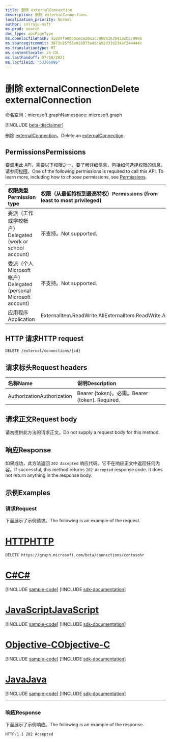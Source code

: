 ```yaml
---
title: 删除 externalConnection
description: 删除 externalConnection。
localization_priority: Normal
author: snlraju-msft
ms.prod: search
doc_type: apiPageType
ms.openlocfilehash: a50d9f900d0cece20a3c3088a303b41a2ba7999b
ms.sourcegitcommit: 3873c85f53e026073addca92d31d234af244444c
ms.translationtype: MT
ms.contentlocale: zh-CN
ms.lasthandoff: 07/10/2021
ms.locfileid: "53366896"
---
```

# <a name="delete-externalconnection"></a><span data-ttu-id="da685-103">删除 externalConnection</span><span class="sxs-lookup"><span data-stu-id="da685-103">Delete externalConnection</span></span>

<span data-ttu-id="da685-104">命名空间：microsoft.graph</span><span class="sxs-lookup"><span data-stu-id="da685-104">Namespace: microsoft.graph</span></span>

[!INCLUDE [beta-disclaimer](../../includes/beta-disclaimer.md)]

<span data-ttu-id="da685-105">删除 [externalConnection](../resources/externalconnection.md)。</span><span class="sxs-lookup"><span data-stu-id="da685-105">Delete an [externalConnection](../resources/externalconnection.md).</span></span>

## <a name="permissions"></a><span data-ttu-id="da685-106">Permissions</span><span class="sxs-lookup"><span data-stu-id="da685-106">Permissions</span></span>

<span data-ttu-id="da685-p101">要调用此 API，需要以下权限之一。要了解详细信息，包括如何选择权限的信息，请参阅[权限](/graph/permissions-reference)。</span><span class="sxs-lookup"><span data-stu-id="da685-p101">One of the following permissions is required to call this API. To learn more, including how to choose permissions, see [Permissions](/graph/permissions-reference).</span></span>

| <span data-ttu-id="da685-109">权限类型</span><span class="sxs-lookup"><span data-stu-id="da685-109">Permission type</span></span>                        | <span data-ttu-id="da685-110">权限（从最低特权到最高特权）</span><span class="sxs-lookup"><span data-stu-id="da685-110">Permissions (from least to most privileged)</span></span> |
|:---------------------------------------|:--------------------------------------------|
| <span data-ttu-id="da685-111">委派（工作或学校帐户）</span><span class="sxs-lookup"><span data-stu-id="da685-111">Delegated (work or school account)</span></span>     | <span data-ttu-id="da685-112">不支持。</span><span class="sxs-lookup"><span data-stu-id="da685-112">Not supported.</span></span> |
| <span data-ttu-id="da685-113">委派（个人 Microsoft 帐户）</span><span class="sxs-lookup"><span data-stu-id="da685-113">Delegated (personal Microsoft account)</span></span> | <span data-ttu-id="da685-114">不支持。</span><span class="sxs-lookup"><span data-stu-id="da685-114">Not supported.</span></span> |
| <span data-ttu-id="da685-115">应用程序</span><span class="sxs-lookup"><span data-stu-id="da685-115">Application</span></span>                            | <span data-ttu-id="da685-116">ExternalItem.ReadWrite.All</span><span class="sxs-lookup"><span data-stu-id="da685-116">ExternalItem.ReadWrite.All</span></span> |

## <a name="http-request"></a><span data-ttu-id="da685-117">HTTP 请求</span><span class="sxs-lookup"><span data-stu-id="da685-117">HTTP request</span></span>

<!-- { "blockType": "ignored" } -->

```http
DELETE /external/connections/{id}
```

## <a name="request-headers"></a><span data-ttu-id="da685-118">请求标头</span><span class="sxs-lookup"><span data-stu-id="da685-118">Request headers</span></span>

| <span data-ttu-id="da685-119">名称</span><span class="sxs-lookup"><span data-stu-id="da685-119">Name</span></span>          | <span data-ttu-id="da685-120">说明</span><span class="sxs-lookup"><span data-stu-id="da685-120">Description</span></span>               |
|:--------------|:--------------------------|
| <span data-ttu-id="da685-121">Authorization</span><span class="sxs-lookup"><span data-stu-id="da685-121">Authorization</span></span> | <span data-ttu-id="da685-p102">Bearer {token}。必需。</span><span class="sxs-lookup"><span data-stu-id="da685-p102">Bearer {token}. Required.</span></span> |

## <a name="request-body"></a><span data-ttu-id="da685-124">请求正文</span><span class="sxs-lookup"><span data-stu-id="da685-124">Request body</span></span>

<span data-ttu-id="da685-125">请勿提供此方法的请求正文。</span><span class="sxs-lookup"><span data-stu-id="da685-125">Do not supply a request body for this method.</span></span>

## <a name="response"></a><span data-ttu-id="da685-126">响应</span><span class="sxs-lookup"><span data-stu-id="da685-126">Response</span></span>

<span data-ttu-id="da685-p103">如果成功，此方法返回 `202 Accepted` 响应代码。它不在响应正文中返回任何内容。</span><span class="sxs-lookup"><span data-stu-id="da685-p103">If successful, this method returns `202 Accepted` response code. It does not return anything in the response body.</span></span>

## <a name="examples"></a><span data-ttu-id="da685-129">示例</span><span class="sxs-lookup"><span data-stu-id="da685-129">Examples</span></span>

### <a name="request"></a><span data-ttu-id="da685-130">请求</span><span class="sxs-lookup"><span data-stu-id="da685-130">Request</span></span>

<span data-ttu-id="da685-131">下面展示了示例请求。</span><span class="sxs-lookup"><span data-stu-id="da685-131">The following is an example of the request.</span></span>

# <a name="http"></a>[<span data-ttu-id="da685-132">HTTP</span><span class="sxs-lookup"><span data-stu-id="da685-132">HTTP</span></span>](#tab/http)
<!-- {
  "blockType": "request",
  "name": "delete_connection"
}-->

```http
DELETE https://graph.microsoft.com/beta/connections/contosohr
```
# <a name="c"></a>[<span data-ttu-id="da685-133">C#</span><span class="sxs-lookup"><span data-stu-id="da685-133">C#</span></span>](#tab/csharp)
[!INCLUDE [sample-code](../includes/snippets/csharp/delete-connection-csharp-snippets.md)]
[!INCLUDE [sdk-documentation](../includes/snippets/snippets-sdk-documentation-link.md)]

# <a name="javascript"></a>[<span data-ttu-id="da685-134">JavaScript</span><span class="sxs-lookup"><span data-stu-id="da685-134">JavaScript</span></span>](#tab/javascript)
[!INCLUDE [sample-code](../includes/snippets/javascript/delete-connection-javascript-snippets.md)]
[!INCLUDE [sdk-documentation](../includes/snippets/snippets-sdk-documentation-link.md)]

# <a name="objective-c"></a>[<span data-ttu-id="da685-135">Objective-C</span><span class="sxs-lookup"><span data-stu-id="da685-135">Objective-C</span></span>](#tab/objc)
[!INCLUDE [sample-code](../includes/snippets/objc/delete-connection-objc-snippets.md)]
[!INCLUDE [sdk-documentation](../includes/snippets/snippets-sdk-documentation-link.md)]

# <a name="java"></a>[<span data-ttu-id="da685-136">Java</span><span class="sxs-lookup"><span data-stu-id="da685-136">Java</span></span>](#tab/java)
[!INCLUDE [sample-code](../includes/snippets/java/delete-connection-java-snippets.md)]
[!INCLUDE [sdk-documentation](../includes/snippets/snippets-sdk-documentation-link.md)]

---


<!-- markdownlint-disable MD024 -->
### <a name="response"></a><span data-ttu-id="da685-137">响应</span><span class="sxs-lookup"><span data-stu-id="da685-137">Response</span></span>
<!-- markdownlint-enable MD024 -->

<span data-ttu-id="da685-138">下面展示了示例响应。</span><span class="sxs-lookup"><span data-stu-id="da685-138">The following is an example of the response.</span></span>

<!-- {
  "blockType": "response",
  "truncated": true
} -->

```http
HTTP/1.1 202 Accepted
```

<!-- uuid: 16cd6b66-4b1a-43a1-adaf-3a886856ed98
2019-02-04 14:57:30 UTC -->
<!-- {
  "type": "#page.annotation",
  "description": "Delete externalConnection",
  "keywords": "",
  "section": "documentation",
  "tocPath": ""
}-->


